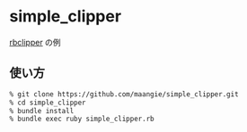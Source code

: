 # simple_clipper

[rbclipper](https://github.com/mieko/rbclipper) の例

## 使い方

```bash
% git clone https://github.com/maangie/simple_clipper.git
% cd simple_clipper
% bundle install
% bundle exec ruby simple_clipper.rb
```
